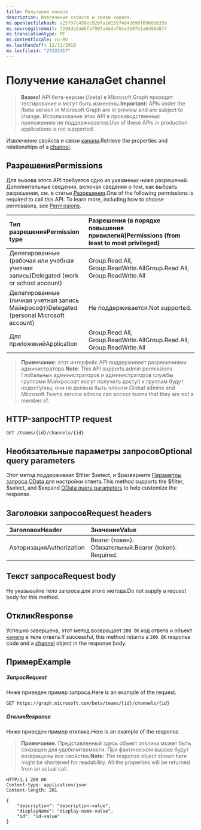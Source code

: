 ```yaml
---
title: Получение канала
description: Извлечение свойств и связи канала.
ms.openlocfilehash: a25f97c456ec92bfa1d15974d42698f6968b6338
ms.sourcegitcommit: 72d4da2a6bfaf99fa4edaf6ce3b97b1a6d96d874
ms.translationtype: MT
ms.contentlocale: ru-RU
ms.lasthandoff: 12/11/2018
ms.locfileid: "27222417"
---
```

# <a name="get-channel"></a><span data-ttu-id="82c8c-103">Получение канала</span><span class="sxs-lookup"><span data-stu-id="82c8c-103">Get channel</span></span>

> <span data-ttu-id="82c8c-104">**Важно!** API бета-версии (/beta) в Microsoft Graph проходят тестирование и могут быть изменены.</span><span class="sxs-lookup"><span data-stu-id="82c8c-104">**Important:** APIs under the /beta version in Microsoft Graph are in preview and are subject to change.</span></span> <span data-ttu-id="82c8c-105">Использование этих API в производственных приложениях не поддерживается.</span><span class="sxs-lookup"><span data-stu-id="82c8c-105">Use of these APIs in production applications is not supported.</span></span>

<span data-ttu-id="82c8c-106">Извлечение свойств и связи [канала](../resources/channel.md).</span><span class="sxs-lookup"><span data-stu-id="82c8c-106">Retrieve the properties and relationships of a [channel](../resources/channel.md).</span></span>

## <a name="permissions"></a><span data-ttu-id="82c8c-107">Разрешения</span><span class="sxs-lookup"><span data-stu-id="82c8c-107">Permissions</span></span>
<span data-ttu-id="82c8c-p102">Для вызова этого API требуется одно из указанных ниже разрешений. Дополнительные сведения, включая сведения о том, как выбрать разрешения, см. в статье [Разрешения](/graph/permissions-reference).</span><span class="sxs-lookup"><span data-stu-id="82c8c-p102">One of the following permissions is required to call this API. To learn more, including how to choose permissions, see [Permissions](/graph/permissions-reference).</span></span>

|<span data-ttu-id="82c8c-110">Тип разрешения</span><span class="sxs-lookup"><span data-stu-id="82c8c-110">Permission type</span></span>      | <span data-ttu-id="82c8c-111">Разрешения (в порядке повышения привилегий)</span><span class="sxs-lookup"><span data-stu-id="82c8c-111">Permissions (from least to most privileged)</span></span>              |
|:--------------------|:---------------------------------------------------------|
|<span data-ttu-id="82c8c-112">Делегированные (рабочая или учебная учетная запись)</span><span class="sxs-lookup"><span data-stu-id="82c8c-112">Delegated (work or school account)</span></span> | <span data-ttu-id="82c8c-113">Group.Read.All, Group.ReadWrite.All</span><span class="sxs-lookup"><span data-stu-id="82c8c-113">Group.Read.All, Group.ReadWrite.All</span></span>    |
|<span data-ttu-id="82c8c-114">Делегированные (личная учетная запись Майкрософт)</span><span class="sxs-lookup"><span data-stu-id="82c8c-114">Delegated (personal Microsoft account)</span></span> | <span data-ttu-id="82c8c-115">Не поддерживается.</span><span class="sxs-lookup"><span data-stu-id="82c8c-115">Not supported.</span></span>    |
|<span data-ttu-id="82c8c-116">Для приложений</span><span class="sxs-lookup"><span data-stu-id="82c8c-116">Application</span></span> | <span data-ttu-id="82c8c-117">Group.Read.All, Group.ReadWrite.All</span><span class="sxs-lookup"><span data-stu-id="82c8c-117">Group.Read.All, Group.ReadWrite.All</span></span>    |

> <span data-ttu-id="82c8c-118">**Примечание**: этот интерфейс API поддерживает разрешениями администратора.</span><span class="sxs-lookup"><span data-stu-id="82c8c-118">**Note**: This API supports admin permissions.</span></span> <span data-ttu-id="82c8c-119">Глобальных администраторов и администраторов службы группами Майкрософт могут получить доступ к группам будут недоступны, они не должна быть членом.</span><span class="sxs-lookup"><span data-stu-id="82c8c-119">Global admins and Microsoft Teams service admins can access teams that they are not a member of.</span></span>

## <a name="http-request"></a><span data-ttu-id="82c8c-120">HTTP-запрос</span><span class="sxs-lookup"><span data-stu-id="82c8c-120">HTTP request</span></span>
<!-- { "blockType": "ignored" } -->
```http
GET /teams/{id}/channels/{id}

```

## <a name="optional-query-parameters"></a><span data-ttu-id="82c8c-121">Необязательные параметры запросов</span><span class="sxs-lookup"><span data-stu-id="82c8c-121">Optional query parameters</span></span>

<span data-ttu-id="82c8c-122">Этот метод поддерживает $filter $select, и $разверните [Параметры запроса OData](/graph/query-parameters) для настройки ответа.</span><span class="sxs-lookup"><span data-stu-id="82c8c-122">This method supports the $filter, $select, and $expand [OData query parameters](/graph/query-parameters) to help customize the response.</span></span>

## <a name="request-headers"></a><span data-ttu-id="82c8c-123">Заголовки запросов</span><span class="sxs-lookup"><span data-stu-id="82c8c-123">Request headers</span></span>
| <span data-ttu-id="82c8c-124">Заголовок</span><span class="sxs-lookup"><span data-stu-id="82c8c-124">Header</span></span>       | <span data-ttu-id="82c8c-125">Значение</span><span class="sxs-lookup"><span data-stu-id="82c8c-125">Value</span></span> |
|:---------------|:--------|
| <span data-ttu-id="82c8c-126">Авторизация</span><span class="sxs-lookup"><span data-stu-id="82c8c-126">Authorization</span></span>  | <span data-ttu-id="82c8c-p104">Bearer {токен}. Обязательный.</span><span class="sxs-lookup"><span data-stu-id="82c8c-p104">Bearer {token}. Required.</span></span>  |

## <a name="request-body"></a><span data-ttu-id="82c8c-129">Текст запроса</span><span class="sxs-lookup"><span data-stu-id="82c8c-129">Request body</span></span>
<span data-ttu-id="82c8c-130">Не указывайте тело запроса для этого метода.</span><span class="sxs-lookup"><span data-stu-id="82c8c-130">Do not supply a request body for this method.</span></span>

## <a name="response"></a><span data-ttu-id="82c8c-131">Отклик</span><span class="sxs-lookup"><span data-stu-id="82c8c-131">Response</span></span>

<span data-ttu-id="82c8c-132">Успешно завершена, этот метод возвращает `200 OK` код ответа и объект [канала](../resources/channel.md) в теле ответа.</span><span class="sxs-lookup"><span data-stu-id="82c8c-132">If successful, this method returns a `200 OK` response code and a [channel](../resources/channel.md) object in the response body.</span></span>
## <a name="example"></a><span data-ttu-id="82c8c-133">Пример</span><span class="sxs-lookup"><span data-stu-id="82c8c-133">Example</span></span>
##### <a name="request"></a><span data-ttu-id="82c8c-134">Запрос</span><span class="sxs-lookup"><span data-stu-id="82c8c-134">Request</span></span>
<span data-ttu-id="82c8c-135">Ниже приведен пример запроса.</span><span class="sxs-lookup"><span data-stu-id="82c8c-135">Here is an example of the request.</span></span>
<!-- {
  "blockType": "request",
  "name": "get_channel"
}-->
```http
GET https://graph.microsoft.com/beta/teams/{id}/channels/{id}
```
##### <a name="response"></a><span data-ttu-id="82c8c-136">Отклик</span><span class="sxs-lookup"><span data-stu-id="82c8c-136">Response</span></span>
<span data-ttu-id="82c8c-137">Ниже приведен пример отклика.</span><span class="sxs-lookup"><span data-stu-id="82c8c-137">Here is an example of the response.</span></span> 

><span data-ttu-id="82c8c-p105">**Примечание.** Представленный здесь объект отклика может быть сокращен для удобочитаемости. При фактическом вызове будут возвращены все свойства.</span><span class="sxs-lookup"><span data-stu-id="82c8c-p105">**Note:** The response object shown here might be shortened for readability. All the properties will be returned from an actual call.</span></span>
<!-- {
  "blockType": "response",
  "truncated": true,
  "@odata.type": "microsoft.graph.channel"
} -->
```http
HTTP/1.1 200 OK
Content-type: application/json
Content-length: 201

{
    "description": "description-value",
    "displayName": "display-name-value",
    "id": "id-value"
}
```

<!-- uuid: 8fcb5dbc-d5aa-4681-8e31-b001d5168d79
2015-10-25 14:57:30 UTC -->
<!-- {
  "type": "#page.annotation",
  "description": "Get channel",
  "keywords": "",
  "section": "documentation",
  "tocPath": ""
}-->
